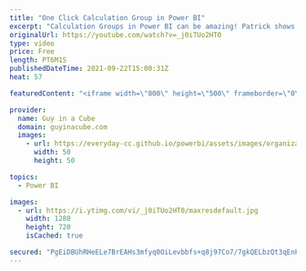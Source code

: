 ```yaml
---
title: "One Click Calculation Group in Power BI"
excerpt: "Calculation Groups in Power BI can be amazing! Patrick shows you how you can create these common patterns with just one click using Tabular Editor.  Blog: https://www.esbrina-ba.com/time-intelligence-the-smart-way/  Calculation Groups: https://docs.microsoft.com/analysis-services/tabular-models/calculation-groups?view=asallproducts-allversions"
originalUrl: https://youtube.com/watch?v=_j0iTUo2HT0
type: video
price: Free
length: PT6M1S
publishedDateTime: 2021-09-22T15:00:31Z
heat: 57

featuredContent: "<iframe width=\"800\" height=\"500\" frameborder=\"0\" src=\"https://www.youtube.com/embed/_j0iTUo2HT0\" allow=\"accelerometer; autoplay; encrypted-media; gyroscope; picture-in-picture\" allowfullscreen></iframe>"

provider:
  name: Guy in a Cube
  domain: guyinacube.com
  images:
    - url: https://everyday-cc.github.io/powerbi/assets/images/organizations/guyinacube.com-50x50.jpg
      width: 50
      height: 50

topics:
  - Power BI

images:
  - url: https://i.ytimg.com/vi/_j0iTUo2HT0/maxresdefault.jpg
    width: 1280
    height: 720
    isCached: true

secured: "PgEiDBUhRHeELe7BrEAHs3mfyq0OiLevbbfs+q8j97Co7/7gkQELbzQt3qEnPgaKdZgePQpPMiI5OeJUzQFQTvQLdxHn2w9xb+VvPA5AYEGToBEDFtmuM5+m7PMIZMaway4Fk/dI81fTeUsSAHn9zg03AhIodk7N+cXiGjPd/raIcReUH0oV/MDL/0vQ8bjGio1Cm6IWTsP+eUPxCe65XVqeI1COvqu/V3gNahU/llVdxBxlirWHTx0xS/M89K6ZUEce46qOhdKy2W1u2FXnPdZd6feYd9n7poEN824+wVQQeFdtmrUbuFwDf2VogcwuVNPMbiXnk7inYP/mvFqfepwB+GXcYfwoZlVVM7R3sMLya26PyWiZEtUkEH+MWNj/wvcWdudS5v80Xv9UrrBlGahEVzw8ysx+vRyDT/SqPyk=;hIRjibd6gz61yzBSM2n4Dw=="
---
```


